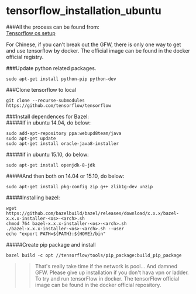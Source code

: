 # tensorflow_installation_ubuntu
###All the process can be found from:   
[Tensorflow os setup](https://github.com/tensorflow/tensorflow/blob/master/tensorflow/g3doc/get_started/os_setup.md)

For Chinese, if you can't break out the GFW, there is only one way to get and use tensorflow by docker. The official image can be found in the docker official registry.   

###Update python related packages.   
```
sudo apt-get install python-pip python-dev
```
###Clone tensorflow to local
```
git clone --recurse-submodules https://github.com/tensorflow/tensorflow
```
###Install dependences for Bazel:   
#####If in ubuntu 14.04, do below:   
```
sudo add-apt-repository ppa:webupd8team/java
sudo apt-get update
sudo apt-get install oracle-java8-installer
```
#####if in ubuntu 15.10, do below:   
```
sudo apt-get install openjdk-8-jdk
```
#####And then both on 14.04 or 15.10, do below:   
```
sudo apt-get install pkg-config zip g++ zlib1g-dev unzip
```
#####Installing bazel:   
```
wget https://github.com/bazelbuild/bazel/releases/download/x.x.x/bazel-x.x.x-installer-<os>-<arch>.sh
chmod 764 bazel-x.x.x-installer-<os>-<arch>.sh
./bazel-x.x.x-installer-<os>-<arch>.sh --user
echo "export PATH=${PATH}:${HOME}/bin"
```
#####Create pip package and install
```
bazel build -c opt //tensorflow/tools/pip_package:build_pip_package
```
>>That's really take time if the network is pool... And damned GFW. Please give up installation if you don't hava vpn or ladder. To try and run tensorFlow in docker. The tensorFlow official image can be found in the docker official repository.
